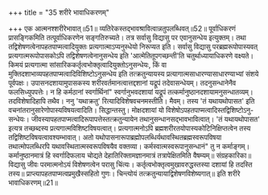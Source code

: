 +++
title = "35 शरीरे भावाधिकरणम्"

+++
एक आत्मनश्शरीरेभावात्॥51॥ व्यतिरेकस्तद्भावश्रावित्वान्नतुपलब्धिवत्॥52॥ पूर्वाधिकरणं प्रासङ्गिकमिति तत्पूर्वाधिकरणेन सङ्गतिरुच्यते। तत्र सर्वासु विद्यासु पर एवानुसन्धेय इत्युक्तम्। तथा तद्विशेषणत्वेनापहतपाप्मत्वादियुक्तः प्रत्यगात्माऽप्यनुस्धेयो निरूप्यत इति। सर्वासु विद्यासु परब्रह्मरूपोपास्यवत् प्रत्यगात्मरूपोपासकोऽपि तद्विशेषणत्वेनानुसन्धेय इति 'आत्मेतितूपगच्छन्ती'ति चतुर्थाध्यायाधिकरणे वक्ष्यते। किमयं प्रत्यगात्मा सांसारिककर्तृत्वभोक्तृत्वादियुक्तोऽनुसन्धेयः, किं वा मुक्तिदशाभाव्यपहतपाप्मत्वादिविशिष्टोऽनुसन्धेय इति तत्क्रतुन्यायस्य प्रत्यागात्मसाधारण्यासाधारण्याभ्यां संशये पूर्वपक्षः। उपासनदशायामुपासकस्य शरीरवर्तमानत्वात्तद्दशानां यद्रूपं तदेवासन्धेयम्। तदनुसन्धानेनैव फलसिध्युपपत्तेः। न हि कर्मठानां स्वर्गार्थिनां" स्वर्गानुभवदशायां यद्रूपं तत्कर्मानुष्ठानदशायामनुसन्धातव्यम्। तदविशेषादिहापि तथैव। ननु 'यथाक्रतु' रित्यादिविशेषवचनमस्तीति। मैवम्। तस्य 'तं यथायथोपासत' इति वचनांतरानुसारेणोपास्यविषयत्वादिति। सिद्धान्तस्तु। मोक्षदशायां यो विशेषोऽपहतपाप्मत्वादिस्तद्विशिष्टोऽनु- सन्धेयः। जीवस्यापहतपाप्मत्वादिरूपापत्तेस्तत्क्रतुन्यायेन तथानुसन्धानसद्भावभावित्वात्। 'तं यथायथोपासत' इत्यत्र तच्छब्दस्य प्रत्यगात्मविशिष्टविषयत्वात्। प्रत्यगात्मनोऽपि ब्रह्मशरीरतयोपास्यकोटिनिक्षिप्तत्वेन तस्य तद्विशिष्टविषयत्वावश्यम्भावात्। अतो यथोपासनारूपाब्रह्मोपलब्धिर्यथावस्थितब्रह्मस्वरूपविषया तथात्मोपलब्धिरपि यथावस्थितात्मस्वरूपविषयैव वक्तव्या। कर्मस्वात्मस्वरूपानुसन्धानं" तु न कर्माङ्गम्। कर्मानुष्ठानमात्रं हि स्वर्गादिफलाय चोद्यते देहातिरिक्तामज्ञानमात्रं तत्रापेक्षितमिति वैषम्यम्॥ संग्रहकारिका॥ विद्यासु जीवः परमात्मनोऽयं विशेषणत्वेन परासु चिंत्यः। कर्तृत्वभोक्तृत्वमुखावरुद्धस्तस्या दशायां हि तदस्ति तस्य॥ प्राप्त्यापहतपाप्मत्वप्रमुखैस्सहितो गुणः। चिन्त्योयं तत्क्रतुन्यायाद्विशेषणविशेष्यगात्॥ इति शरीरे भावाधिकरणम्॥21॥